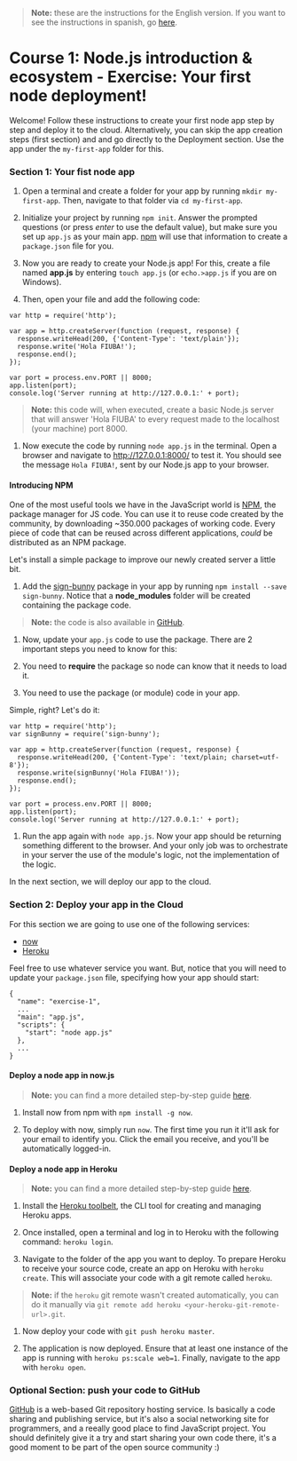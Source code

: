 > **Note:** these are the instructions for the English version. If you want to see the instructions in spanish, go [here](./README.md).

# Course 1: Node.js introduction & ecosystem - Exercise: Your first node deployment!

Welcome! Follow these instructions to create your first node app step by step and deploy it to the cloud.
Alternatively, you can skip the app creation steps (first section) and and go directly to the Deployment section. Use the app under the `my-first-app` folder for this.

### Section 1: Your fist node app

1. Open a terminal and create a folder for your app by running `mkdir my-first-app`. Then, navigate to that folder via `cd my-first-app`.

1. Initialize your project by running `npm init`. Answer the prompted questions (or press _enter_ to use the default value), but make sure you set up `app.js` as your main app. [npm](https://docs.npmjs.com/cli/init) will use that information to create a `package.json` file for you.

1. Now you are ready to create your Node.js app! For this, create a file named **app.js** by entering `touch app.js` (or `echo.>app.js` if you are on Windows).

1. Then, open your file and add the following code:

  ```
  var http = require('http');

  var app = http.createServer(function (request, response) {
    response.writeHead(200, {'Content-Type': 'text/plain'});
    response.write('Hola FIUBA!');
    response.end();
  });

  var port = process.env.PORT || 8000;
  app.listen(port);
  console.log('Server running at http://127.0.0.1:' + port);
  ```

  > **Note:** this code will, when executed, create a basic Node.js server that will answer 'Hola FIUBA' to every request made to the localhost (your machine) port 8000.

1. Now execute the code by running `node app.js` in the terminal. Open a browser and navigate to http://127.0.0.1:8000/ to test it. You should see the message `Hola FIUBA!`, sent by our Node.js app to your browser.

#### Introducing NPM

One of the most useful tools we have in the JavaScript world is [NPM](https://www.npmjs.com/), the package manager for JS code. You can use it to reuse code created by the community, by downloading ~350.000 packages of working code. Every piece of code that can be reused across different applications, *could* be distributed as an NPM package.

Let's install a simple package to improve our newly created server a little bit.

1. Add the [sign-bunny](https://github.com/ryanbahniuk/sign-bunny) package in your app by running `npm install --save sign-bunny`. Notice that a **node_modules** folder will be created containing the package code.

  > **Note:** the code is also available in [GitHub](https://github.com/ryanbahniuk/sign-bunny).

1. Now, update your `app.js` code to use the package. There are 2 important steps you need to know for this:

  1. You need to **require** the package so node can know that it needs to load it.
  1. You need to use the package (or module) code in your app.

  Simple, right? Let's do it:

  ```
  var http = require('http');
  var signBunny = require('sign-bunny');

  var app = http.createServer(function (request, response) {
    response.writeHead(200, {'Content-Type': 'text/plain; charset=utf-8'});
    response.write(signBunny('Hola FIUBA!'));
    response.end();
  });

  var port = process.env.PORT || 8000;
  app.listen(port);
  console.log('Server running at http://127.0.0.1:' + port);
  ```

1. Run the app again with `node app.js`. Now your app should be returning something different to the browser. And your only job was to orchestrate in your server the use of the module's logic, not the implementation of the logic.

In the next section, we will deploy our app to the cloud.

### Section 2: Deploy your app in the Cloud

For this section we are going to use one of the following services:

* [now](https://zeit.co/now)
* [Heroku](https://www.heroku.com/)

Feel free to use whatever service you want. But, notice that you will need to update your `package.json` file, specifying how your app should start:

```
{
  "name": "exercise-1",
  ...
  "main": "app.js",
  "scripts": {
    "start": "node app.js"
  },
  ...
}
```

#### Deploy a node app in now.js

> **Note:** you can find a more detailed step-by-step guide [here](https://zeit.co/now#get-started).

1. Install now from npm with `npm install -g now`.

1. To deploy with now, simply run `now`. The first time you run it it'll ask for your email to identify you.
Click the email you receive, and you'll be automatically logged-in.

#### Deploy a node app in Heroku

> **Note:** you can find a more detailed step-by-step guide [here](https://devcenter.heroku.com/articles/getting-started-with-nodejs).

1. Install the [Heroku toolbelt](https://toolbelt.heroku.com/), the CLI tool for creating and managing Heroku apps.

1. Once installed, open a terminal and log in to Heroku with the following command: `heroku login`.

1. Navigate to the folder of the app you want to deploy. To prepare Heroku to receive your source code, create an app on Heroku with `heroku create`. This will associate your code with a git remote called `heroku`.

  >**Note:** if the `heroku` git remote wasn't created automatically, you can do it manually via `git remote add heroku <your-heroku-git-remote-url>.git`.

1. Now deploy your code with `git push heroku master`.

1. The application is now deployed. Ensure that at least one instance of the app is running with `heroku ps:scale web=1`. Finally, navigate to the app with `heroku open`.

### Optional Section: push your code to GitHub

[GitHub](https://github.com/) is a web-based Git repository hosting service. Is basically a code sharing and publishing service, but it's also a social networking site for programmers, and a reeally good place to find JavaScript project. You should definitely give it a try and start sharing your own code there, it's a good moment to be part of the open source community :)
